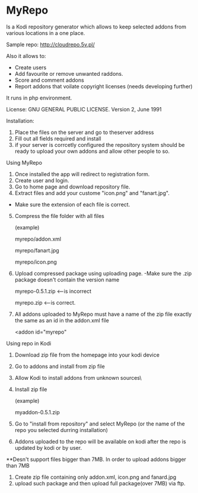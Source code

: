 # MyRepo
Is a Kodi repository generator which allows to keep selected addons from various locations in a one place.

Sample repo: http://cloudrepo.5v.pl/

Also it allows to:
- Create users
- Add favourite  or remove unwanted raddons.
- Score and comment addons
- Report addons that voilate copyright licenses (needs developing further)

It runs in php environment.

License: GNU GENERAL PUBLIC LICENSE. Version 2, June 1991

Installation:
1. Place the files on the server and go to theserver address
2. Fill out all fields required and install
3. if your server is corrcetly configured the repository system should be ready to upload your own addons and allow other people to so.

Using MyRepo
1. Once installed the app will redirect to registration form.
2. Create user and login.
3. Go to home page and download repository file.
4. Extract files and add your custome "icon.png" and "fanart.jpg".
  - Make sure the extension of each file is correct.
5. Compress the file folder with all files

    (example)
    
    myrepo/addon.xml
    
    myrepo/fanart.jpg
    
    myrepo/icon.png
    
6. Upload compressed package using uploading page.
  -Make sure the .zip package doesn't contain the version name
  
    myrepo-0.5.1.zip <--is incorrect
    
    myrepo.zip <--is correct.
    
7. All addons uploaded to MyRepo must have a name of the zip file  exactly the same as an id in the addon.xml file

    <addon id="myrepo"

   
Using repo in Kodi
1. Download zip file from the homepage into your kodi device
2. Go to addons and install from zip file
3. Allow Kodi to install addons from unknown sources\
4. Install zip file

   (example)
   
   myaddon-0.5.1.zip
5. Go to "install from repository" and select MyRepo (or the name of the repo you selected durring installation)
6. Addons uploaded to the repo will be available on kodi after the repo is updated by kodi or by user.
 
 
 **Desn't support files bigger than 7MB. 
 In order to upload addons bigger than 7MB
 
1. Create zip file containing only addon.xml, icon.png and fanard.jpg
2. upload such package and then upload full package(over 7MB) via ftp.

